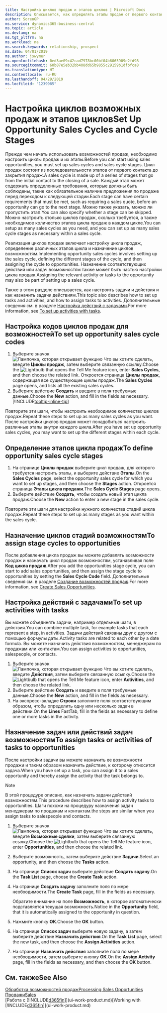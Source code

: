```yaml
---
title: Настройка циклов продаж и этапов циклов | Microsoft Docs
description: Описывается, как определять этапы продаж от первого контакта до закрытия, чтобы создавать циклы и назначать их возможным сделкам в Business Central.
author: SorenGP
ms.service: dynamics365-business-central
ms.topic: article
ms.devlang: na
ms.tgt_pltfrm: na
ms.workload: na
ms.search.keywords: relationship, prospect
ms.date: 04/01/2019
ms.author: jswymer
ms.openlocfilehash: 0ed3ae09c42cad7978bc00bf04b6065909e2fd98
ms.sourcegitcommit: 60b87e5eb32bb408dd65b9855c29159b1dfbfca8
ms.translationtype: HT
ms.contentlocale: ru-RU
ms.lasthandoff: 04/29/2019
ms.locfileid: "1239985"
---
```

# <a name="set-up-opportunity-sales-cycles-and-cycle-stages"></a><span data-ttu-id="4fb71-103">Настройка циклов возможных продаж и этапов циклов</span><span class="sxs-lookup"><span data-stu-id="4fb71-103">Set Up Opportunity Sales Cycles and Cycle Stages</span></span>
<span data-ttu-id="4fb71-104">Прежде чем начать использовать возможностей продаж, необходимо настроить циклы продаж и их этапы.</span><span class="sxs-lookup"><span data-stu-id="4fb71-104">Before you can start using sales opportunities, you must set up sales cycles and sales cycle stages.</span></span> <span data-ttu-id="4fb71-105">Цикл продаж состоит из последовательности этапов от первого контакта до закрытия продаж.</span><span class="sxs-lookup"><span data-stu-id="4fb71-105">A sales cycle is made up of a series of stages that go from the initial contact to the closing of a sale.</span></span> <span data-ttu-id="4fb71-106">Каждый этап может содержать определенные требования, которые должны быть соблюдены, такие как обязательное наличие предложения по продаже перед переходом к следующей стадии.</span><span class="sxs-lookup"><span data-stu-id="4fb71-106">Each stage can have certain requirements that must be met, such as requiring a sales quote, before an opportunity can go to the next stage.</span></span> <span data-ttu-id="4fb71-107">Можно также указать, можно ли пропустить этап.</span><span class="sxs-lookup"><span data-stu-id="4fb71-107">You can also specify whether a stage can be skipped.</span></span> <span data-ttu-id="4fb71-108">Можно настроить столько циклов продаж, сколько требуется, а также необходимое количество этапов цикла продаж в каждом цикле.</span><span class="sxs-lookup"><span data-stu-id="4fb71-108">You can setup as many sales cycles as you need, and you can set up as many sales cycle stages as necessary within a sales cycle.</span></span>

<span data-ttu-id="4fb71-109">Реализация циклов продаж включает настройку цикла продаж, определение различных этапов цикла и назначение циклов возможностям.</span><span class="sxs-lookup"><span data-stu-id="4fb71-109">Implementing opportunity sales cycles involves setting up the sales cycle, defining the different stages of the cycle, and then assigning the cycle to opportunities.</span></span> <span data-ttu-id="4fb71-110">Назначение соответствующих действий или задач возможностям также может быть частью настройки цикла продаж.</span><span class="sxs-lookup"><span data-stu-id="4fb71-110">Assigning the relevant activity or tasks to the opportunity may also be part of setting up a sales cycle.</span></span>

<span data-ttu-id="4fb71-111">Также в этом разделе описывается, как настроить задачи и действия и как назначить задачи действиям.</span><span class="sxs-lookup"><span data-stu-id="4fb71-111">This topic also describes how to set up tasks and activities, and how to assign tasks to activities.</span></span> <span data-ttu-id="4fb71-112">Дополнительные сведения см. в разделе [Настройка действий с задачами](marketing-how-setup-opportunity-sales-cycles-stages.md#to-set-up-activities-with-tasks).</span><span class="sxs-lookup"><span data-stu-id="4fb71-112">For more information, see [To set up activities with tasks](marketing-how-setup-opportunity-sales-cycles-stages.md#to-set-up-activities-with-tasks).</span></span>

## <a name="to-set-up-opportunity-sales-cycle-codes"></a><span data-ttu-id="4fb71-113">Настройка кодов циклов продаж для возможностей</span><span class="sxs-lookup"><span data-stu-id="4fb71-113">To set up opportunity sales cycle codes</span></span>
1. <span data-ttu-id="4fb71-114">Выберите значок ![Лампочка, которая открывает функцию Что вы хотите сделать](media/ui-search/search_small.png "Что вы хотите сделать"), введите **Циклы продаж**, затем выберите связанную ссылку.</span><span class="sxs-lookup"><span data-stu-id="4fb71-114">Choose the ![Lightbulb that opens the Tell Me feature](media/ui-search/search_small.png "Tell me what you want to do") icon, enter **Sales Cycles**, and then choose the related link.</span></span> <span data-ttu-id="4fb71-115">Откроется страница **Циклы продаж**, содержащая все существующие циклы продаж.</span><span class="sxs-lookup"><span data-stu-id="4fb71-115">The **Sales Cycles** page opens, and lists all the existing sales cycles.</span></span>
2. <span data-ttu-id="4fb71-116">Выберите действие **Создать** и введите в поля требуемые данные.</span><span class="sxs-lookup"><span data-stu-id="4fb71-116">Choose the **New** action, and fill in the fields as necessary.</span></span> [!INCLUDE[tooltip-inline-tip](includes/tooltip-inline-tip_md.md)]

<span data-ttu-id="4fb71-117">Повторите эти шаги, чтобы настроить необходимое количество циклов продаж.</span><span class="sxs-lookup"><span data-stu-id="4fb71-117">Repeat these steps to set up as many sales cycles as you want.</span></span> <span data-ttu-id="4fb71-118">После настройки циклов продаж может понадобиться настроить различные этапы внутри каждого цикла.</span><span class="sxs-lookup"><span data-stu-id="4fb71-118">After you have set up opportunity sales cycles, you may want to set up the different stages within each cycle.</span></span>

## <a name="to-define-opportunity-sales-cycle-stages"></a><span data-ttu-id="4fb71-119">Определение этапов цикла продаж</span><span class="sxs-lookup"><span data-stu-id="4fb71-119">To define opportunity sales cycle stages</span></span>
1. <span data-ttu-id="4fb71-120">На странице **Циклы продаж** выберите цикл продаж, для которого требуется настроить этапы, и выберите действие **Этапы**.</span><span class="sxs-lookup"><span data-stu-id="4fb71-120">On the **Sales Cycles** page, select the opportunity sales cycle for which you want to set up stages, and then choose the **Stages** action.</span></span> <span data-ttu-id="4fb71-121">Откроется страница **Этапы цикла продажи**.</span><span class="sxs-lookup"><span data-stu-id="4fb71-121">The **Sales Cycle Stages** page opens.</span></span>
2. <span data-ttu-id="4fb71-122">Выберите действие **Создать**, чтобы создать новый этап цикла продаж.</span><span class="sxs-lookup"><span data-stu-id="4fb71-122">Choose the **New** action to enter a new stage in the sales cycle.</span></span>

<span data-ttu-id="4fb71-123">Повторите эти шаги для настройки нужного количества стадий цикла продаж.</span><span class="sxs-lookup"><span data-stu-id="4fb71-123">Repeat these steps to set up as many stages as you want within the sales cycle.</span></span>

## <a name="to-assign-stage-cycles-to-opportunities"></a><span data-ttu-id="4fb71-124">Назначение циклов стадий возможностям</span><span class="sxs-lookup"><span data-stu-id="4fb71-124">To assign stage cycles to opportunities</span></span>
<span data-ttu-id="4fb71-125">После добавления цикла продаж вы можете добавлять возможности продаж и назначать цикл продаж возможностям, устанавливая поле **Код цикла продаж**.</span><span class="sxs-lookup"><span data-stu-id="4fb71-125">After you add the opportunities stage cycle, you can start to add sales opportunities, and then assign the stage cycle to opportunities by setting the **Sales Cycle Code** field.</span></span> <span data-ttu-id="4fb71-126">Дополнительные сведения см. в разделе [Создание возможностей продаж](marketing-how-create-opportunities.md).</span><span class="sxs-lookup"><span data-stu-id="4fb71-126">For more information, see [Create Sales Opportunities](marketing-how-create-opportunities.md).</span></span>

## <a name="to-set-up-activities-with-tasks"></a><span data-ttu-id="4fb71-127">Настройка действий с задачами</span><span class="sxs-lookup"><span data-stu-id="4fb71-127">To set up activities with tasks</span></span>
<span data-ttu-id="4fb71-128">Вы можете объединять задачи, например отдельные шаги, в действия.</span><span class="sxs-lookup"><span data-stu-id="4fb71-128">You can combine multiple task, for example tasks that each represent a step, in activities.</span></span> <span data-ttu-id="4fb71-129">Задачи действий связаны друг с другом с помощью формулы даты.</span><span class="sxs-lookup"><span data-stu-id="4fb71-129">Activity tasks are related to each other by a date formula.</span></span> <span data-ttu-id="4fb71-130">Вы можете назначить действия возможностям, менеджерам по продажам или контактам.</span><span class="sxs-lookup"><span data-stu-id="4fb71-130">You can assign activities to opportunities, salespeople, or contacts.</span></span>

1. <span data-ttu-id="4fb71-131">Выберите значок ![Лампочка, которая открывает функцию Что вы хотите сделать](media/ui-search/search_small.png "Что вы хотите сделать"), введите **Действия**, затем выберите связанную ссылку.</span><span class="sxs-lookup"><span data-stu-id="4fb71-131">Choose the ![Lightbulb that opens the Tell Me feature](media/ui-search/search_small.png "Tell me what you want to do") icon, enter **Activities**, and then choose the related link.</span></span>
2. <span data-ttu-id="4fb71-132">Выберите действие **Создать** и введите в поля требуемые данные.</span><span class="sxs-lookup"><span data-stu-id="4fb71-132">Choose the **New** action, and fill in the fields as necessary.</span></span>
3. <span data-ttu-id="4fb71-133">На экспресс-вкладке **Строки** заполните поля соответствующим образом, чтобы определить одну или несколько задач в действии.</span><span class="sxs-lookup"><span data-stu-id="4fb71-133">On the **Lines** FastTab, fill in the fields as necessary to define one or more tasks in the activity.</span></span>

## <a name="to-assign-tasks-or-activities-of-tasks-to-opportunities"></a><span data-ttu-id="4fb71-134">Назначение задач или действий задач возможностям</span><span class="sxs-lookup"><span data-stu-id="4fb71-134">To assign tasks or activities of tasks to opportunities</span></span>
<span data-ttu-id="4fb71-135">После настройки задачи вы можете назначить ее возможности продажи и таким образом назначить действие, к которому относится задача.</span><span class="sxs-lookup"><span data-stu-id="4fb71-135">When you have set up a task, you can assign it to a sales opportunity and thereby assign the activity that the task belongs to.</span></span>

> [!NOTE]  
>   <span data-ttu-id="4fb71-136">В этой процедуре описано, как назначать задачи действий возможностям.</span><span class="sxs-lookup"><span data-stu-id="4fb71-136">This procedure describes how to assign activity tasks to opportunities.</span></span> <span data-ttu-id="4fb71-137">Шаги похожи на процедуру назначения задач менеджерам по продажам и контактам.</span><span class="sxs-lookup"><span data-stu-id="4fb71-137">the steps are similar when you assign tasks to salespeople and contacts.</span></span>

1. <span data-ttu-id="4fb71-138">Выберите значок ![Лампочка, которая открывает функцию Что вы хотите сделать](media/ui-search/search_small.png "Что вы хотите сделать"), введите **Возможные сделки**, затем выберите связанную ссылку.</span><span class="sxs-lookup"><span data-stu-id="4fb71-138">Choose the ![Lightbulb that opens the Tell Me feature](media/ui-search/search_small.png "Tell me what you want to do") icon, enter **Opportunities**, and then choose the related link.</span></span>
2. <span data-ttu-id="4fb71-139">Выберите возможность, затем выберите действие **Задачи**.</span><span class="sxs-lookup"><span data-stu-id="4fb71-139">Select an opportunity, and then choose the **Tasks** action.</span></span>
3. <span data-ttu-id="4fb71-140">На странице **Список задач** выберите действие **Создать задачу**.</span><span class="sxs-lookup"><span data-stu-id="4fb71-140">On the **Task List** page, choose the **Create Task** action.</span></span>
4.  <span data-ttu-id="4fb71-141">На странице **Создать задачу** заполните поля по мере необходимости.</span><span class="sxs-lookup"><span data-stu-id="4fb71-141">The **Create Task** page, fill in the fields as necessary.</span></span>

    <span data-ttu-id="4fb71-142">Обратите внимание на поле **Возможность**, в которое автоматически подставляется текущая возможность.</span><span class="sxs-lookup"><span data-stu-id="4fb71-142">Notice in the **Opportunity** field, that it is automatically assigned to the opportunity in question.</span></span>
5. <span data-ttu-id="4fb71-143">Нажмите кнопку **ОК**.</span><span class="sxs-lookup"><span data-stu-id="4fb71-143">Choose the **OK** button.</span></span>
6. <span data-ttu-id="4fb71-144">На странице **Список задач** выберите новую задачу, а затем выберите действие **Назначить действия**.</span><span class="sxs-lookup"><span data-stu-id="4fb71-144">On the **Task List** page, select the new task, and then choose the **Assign Activities** action.</span></span>
7. <span data-ttu-id="4fb71-145">На странице **Назначить действия** заполните поля по мере необходимости, затем выберите кнопку **ОК**.</span><span class="sxs-lookup"><span data-stu-id="4fb71-145">On the **Assign Activity** page, fill in the fields as necessary, and then choose the **OK** button.</span></span>

## <a name="see-also"></a><span data-ttu-id="4fb71-146">См. также</span><span class="sxs-lookup"><span data-stu-id="4fb71-146">See Also</span></span>
[<span data-ttu-id="4fb71-147">Обработка возможностей продаж</span><span class="sxs-lookup"><span data-stu-id="4fb71-147">Processing Sales Opportunities</span></span>](marketing-processing-sales-opportunities.md)  
[<span data-ttu-id="4fb71-148">Продажи</span><span class="sxs-lookup"><span data-stu-id="4fb71-148">Sales</span></span>](sales-manage-sales.md)  
<span data-ttu-id="4fb71-149">[Работа с [!INCLUDE[d365fin](includes/d365fin_md.md)]](ui-work-product.md)</span><span class="sxs-lookup"><span data-stu-id="4fb71-149">[Working with [!INCLUDE[d365fin](includes/d365fin_md.md)]](ui-work-product.md)</span></span>
